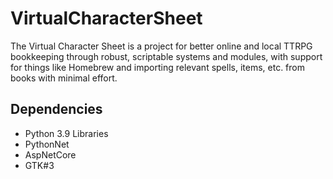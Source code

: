 # VirtualCharacterSheet
The Virtual Character Sheet is a project for better online and local TTRPG bookkeeping through robust, scriptable systems and modules, with support for things like Homebrew and importing relevant spells, items, etc. from books with minimal effort.

## Dependencies
- Python 3.9 Libraries
- PythonNet
- AspNetCore
- GTK#3